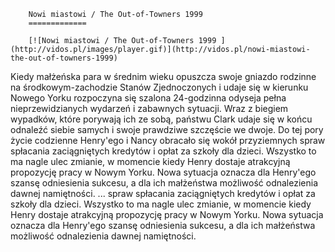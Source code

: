 
        Nowi miastowi / The Out-of-Towners 1999 
        =============
        
        [![Nowi miastowi / The Out-of-Towners 1999 ](http://vidos.pl/images/player.gif)](http://vidos.pl/nowi-miastowi-the-out-of-towners-1999)
        
        
 Kiedy małżeńska para w średnim wieku opuszcza swoje gniazdo rodzinne na środkowym-zachodzie Stanów Zjednoczonych i udaje się w kierunku Nowego Yorku rozpoczyna się szalona 24-godzinna odyseja pełna nieprzewidzianych wydarzeń i zabawnych sytuacji. Wraz z biegiem wypadków, które porywają ich ze sobą, państwu Clark udaje się w końcu odnaleźć siebie samych i swoje prawdziwe szczęście we dwoje. Do tej pory życie codzienne Henry'ego i Nancy obracało się wokół przyziemnych spraw spłacania zaciągniętych kredytów i opłat za szkoły dla dzieci. Wszystko to ma nagle ulec zmianie, w momencie kiedy Henry dostaje atrakcyjną propozycję pracy w Nowym Yorku. Nowa sytuacja oznacza dla Henry'ego szansę odniesienia sukcesu, a dla ich małżeństwa możliwość odnalezienia dawnej namiętności.   ... spraw spłacania zaciągniętych kredytów i opłat za szkoły dla dzieci. Wszystko to ma nagle ulec zmianie, w momencie kiedy Henry dostaje atrakcyjną propozycję pracy w Nowym Yorku. Nowa sytuacja oznacza dla Henry'ego szansę odniesienia sukcesu, a dla ich małżeństwa możliwość odnalezienia dawnej namiętności.
    